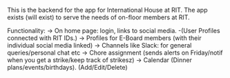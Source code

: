 This is the backend for the app for International House at RIT. 
The app exists (will exist) to serve the needs of on-floor members at RIT.

Functionality: 
-> On home page: login, links to social media.
                -(User Profiles connected with RIT IDs.)
-> Profiles for E-Board members (with their individual social media linked)
-> Channels like Slack: for general queries/personal chat etc
-> Chore assignment (sends alerts on Friday/notif when you get a strike/keep track of strikesz)
-> Calendar (Dinner plans/events/birthdays). (Add/Edit/Delete)
